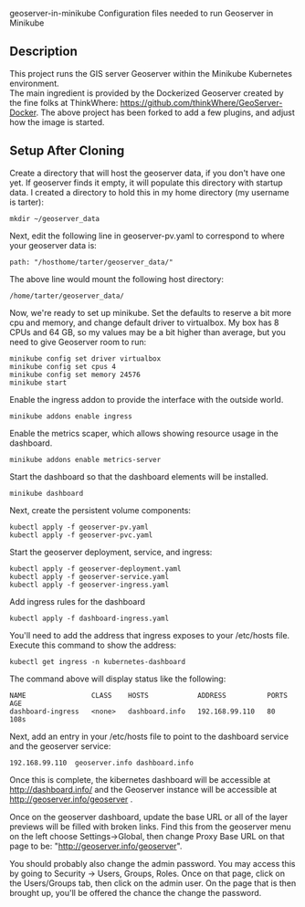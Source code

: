 geoserver-in-minikube
Configuration files needed to run Geoserver in Minikube

## Description
This project runs the GIS server Geoserver within the Minikube Kubernetes environment.  
The main ingredient is provided by the Dockerized Geoserver created by the fine folks at ThinkWhere:
https://github.com/thinkWhere/GeoServer-Docker.
The above project has been forked to add a few plugins, and adjust how the image is started.

## Setup After Cloning
Create a directory that will host the geoserver data, if you don't have one yet.  If geoserver finds it empty, it will populate this directory with startup data.  I created a directory to hold this in my home directory (my username is tarter):

    mkdir ~/geoserver_data

Next, edit the following line in geoserver-pv.yaml to correspond to where your geoserver data is:

    path: "/hosthome/tarter/geoserver_data/"

The above line would mount the following host directory:

    /home/tarter/geoserver_data/
    
Now, we're ready to set up minikube.  Set the defaults to reserve a bit more cpu and memory, and change default driver to virtualbox.  My box has 8 CPUs and 64 GB, so my values may be a bit higher than average, but you need to give Geoserver room to run:

    minikube config set driver virtualbox
    minikube config set cpus 4
    minikube config set memory 24576
    minikube start
    
Enable the ingress addon to provide the interface with the outside world.

    minikube addons enable ingress

Enable the metrics scaper, which allows showing resource usage in the dashboard.


    minikube addons enable metrics-server

Start the dashboard so that the dashboard elements will be installed.

    minikube dashboard
    
Next, create the persistent volume components:

    kubectl apply -f geoserver-pv.yaml
    kubectl apply -f geoserver-pvc.yaml
    
Start the geoserver deployment, service, and ingress:

    kubectl apply -f geoserver-deployment.yaml
    kubectl apply -f geoserver-service.yaml
    kubectl apply -f geoserver-ingress.yaml

Add ingress rules for the dashboard

    kubectl apply -f dashboard-ingress.yaml
    
You'll need to add the address that ingress exposes to your /etc/hosts file.  Execute this command to show the address:

    kubectl get ingress -n kubernetes-dashboard
    
The command above will display status like the following:

    NAME                CLASS    HOSTS            ADDRESS          PORTS   AGE
    dashboard-ingress   <none>   dashboard.info   192.168.99.110   80      108s
    
Next, add an entry in your /etc/hosts file to point to the dashboard service and the geoserver service:

    192.168.99.110  geoserver.info dashboard.info

Once this is complete, the kibernetes dashboard will be accessible at http://dashboard.info/ and the Geoserver instance will be accessible at http://geoserver.info/geoserver .

Once on the geoserver dashboard, update the base URL or all of the layer previews will be filled with broken links.  Find this from the geoserver menu on the left choose Settings->Global, then change Proxy Base URL on that page to be: "http://geoserver.info/geoserver".

You should probably also change the admin password.  You may access this by going to Security -> Users, Groups, Roles.  Once on that page, click on the Users/Groups tab, then click on the admin user.  On the page that is then brought up, you'll be offered the chance the change the password. 

